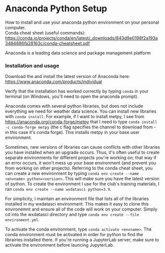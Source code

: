# Anaconda Python Setup
How to install and use your anaconda python environment on your personal computer.  
Conda cheat sheet (useful commands): https://conda.io/projects/conda/en/latest/_downloads/843d9e0198f2a193a3484886fa28163c/conda-cheatsheet.pdf

Anaconda is a leading data science and package management platform

### Installation and usage 
Download the and install the latest version of Anaconda here:  
https://www.anaconda.com/products/individual

Verify that the installation has worked correctly by typing ```conda``` in your terminal (on Windows, you'll need to open the anaconda prompt).

Anaconda comes with several python libraries, but does not include everything we need for weather data science. You can install new libraries with ```conda install```. For example, if I want to install metpy, I see from https://anaconda.org/conda-forge/metpy that I need to type ```conda install -c conda-forge metpy``` (the c flag specifies the channel to download from - in this case it's conda forge). This installs metpy in your base user environment.

Sometimes, new versions of libraries can cause conflicts with other libraries you have installed when an upgrade occurs. Thus, it's often useful to create separate environments for different projects you're working on; that way if an error occurs, it won't mess up your base environment (and prevent you from working on other projects). Referring to the conda cheat sheet, you can create a new environment by typing ```conda env create --name <envname> python=<version>```. This will make sure you have the latest version of python. To create the environment I use for the club's training materials, I ran ```conda env create --name wxdatasci python=3.9```.

For simplicity, I maintain an environment file that lists all of the libraries installed in my wxdatasci environment. This makes it easy to clone this environemnt and ensure all of the code will work on your computer. Simply cd into the wxdatasci directory and type ```conda env create --file environment.yml```.

To activate the conda environment, type ```conda activate <envname>```. The conda environment must be activated in order for python to find the librairies installed there. If you're running a JupyterLab server, make sure to activate the environment before launcing JupyterLab.